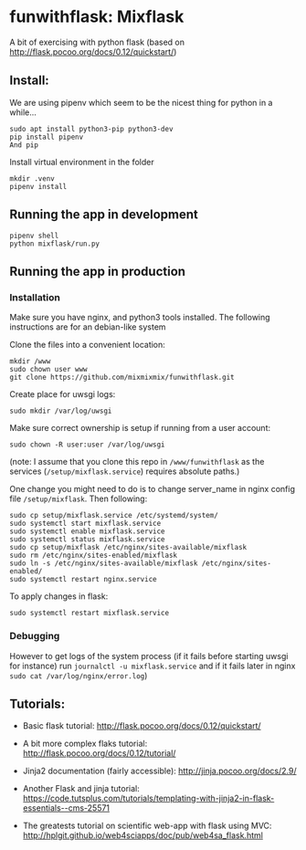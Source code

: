 # funwithflask: Mixflask
A bit of exercising with python flask (based on http://flask.pocoo.org/docs/0.12/quickstart/)

## Install:

We are using pipenv which seem to be the nicest thing for python in a while...
```
sudo apt install python3-pip python3-dev
pip install pipenv
And pip
```
Install virtual environment in the folder
```
mkdir .venv
pipenv install
```

## Running the app in development
```
pipenv shell
python mixflask/run.py
```

## Running the app in production
### Installation
Make sure you have nginx, and python3 tools installed. The following instructions are for an debian-like system

Clone the files into a convenient location:
```
mkdir /www
sudo chown user www
git clone https://github.com/mixmixmix/funwithflask.git
```

Create place for uwsgi logs:
```
sudo mkdir /var/log/uwsgi
```
Make sure correct ownership is setup if running from a user account:
```
sudo chown -R user:user /var/log/uwsgi
```
(note: I assume that you clone this repo in `/www/funwithflask` as the services (`/setup/mixflask.service`) requires absolute paths.)

One change you might need to do is to change server_name in nginx config file `/setup/mixflask`. Then following:

```
sudo cp setup/mixflask.service /etc/systemd/system/
sudo systemctl start mixflask.service
sudo systemctl enable mixflask.service
sudo systemctl status mixflask.service
sudo cp setup/mixflask /etc/nginx/sites-available/mixflask
sudo rm /etc/nginx/sites-enabled/mixflask
sudo ln -s /etc/nginx/sites-available/mixflask /etc/nginx/sites-enabled/
sudo systemctl restart nginx.service
```

To apply changes in flask:
```
sudo systemctl restart mixflask.service
```
### Debugging

However to get logs of the system process (if it fails before starting uwsgi for instance) run
`journalctl -u mixflask.service` and if it fails later in nginx `sudo cat /var/log/nginx/error.log`)

## Tutorials:
- Basic flask tutorial: http://flask.pocoo.org/docs/0.12/quickstart/
- A bit more complex flaks tutorial: http://flask.pocoo.org/docs/0.12/tutorial/
- Jinja2 documentation (fairly accessible): http://jinja.pocoo.org/docs/2.9/
- Another Flask and jinja tutorial: https://code.tutsplus.com/tutorials/templating-with-jinja2-in-flask-essentials--cms-25571

- The greatests tutorial on scientific web-app with flask using MVC: http://hplgit.github.io/web4sciapps/doc/pub/web4sa_flask.html
